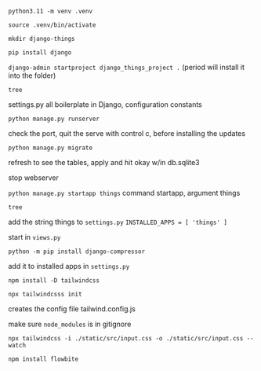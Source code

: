 `python3.11 -m venv .venv`

`source .venv/bin/activate`

`mkdir django-things`

`pip install django`

`django-admin startproject django_things_project .` (period will install it into the folder) 

`tree`

settings.py all boilerplate in Django, configuration constants

`python manage.py runserver`

check the port, quit the serve with control c, before installing the updates

`python manage.py migrate`

refresh to see the tables, apply and hit okay w/in db.sqlite3

stop webserver

`python manage.py startapp things` command startapp, argument things

`tree`

add the string things to `settings.py` `INSTALLED_APPS = [
'things'
]`

start in `views.py`

`python -m pip install django-compressor`

add it to installed apps in `settings.py`

`npm install -D tailwindcss`

`npx tailwindcsss init`

creates the config file tailwind.config.js

make sure `node_modules` is in gitignore

`npx tailwindcss -i ./static/src/input.css -o ./static/src/input.css --watch`

`npm install flowbite`




